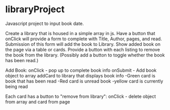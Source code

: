 # libraryProject
Javascript project to input book date.

Create a library that is housed in a simple array in js.
Have a button that onClick will provide a form to complete with Title, Author, pages, and read.
Submission of this form will add the book to Library.
Show added book on the page via a table or cards.
Provide a button with each listing to remove the book from the library.
(Possibly add a button to toggle whether the book has been read.)

Add Book:
onClick - pop up to complete book info
onSubmit - Add book object to array
addCard to library that displays book info
-Green card is book that has been read
-Red card is unread book
-yellow card is currently being read

Each card has a button to "remove from library":
onClick - delete object from array and card from page
